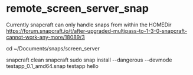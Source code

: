 # remote_screen_server_snap

Currently snapcraft can only handle snaps from within the HOMEDir
https://forum.snapcraft.io/t/after-upgraded-multipass-to-1-3-0-snapcraft-cannot-work-any-more/18089/3

cd ~/Documents/snaps/screen_server

snapcraft clean
snapcraft
sudo snap install --dangerous --devmode testapp_0.1_amd64.snap
testapp hello
